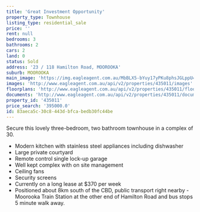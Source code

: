 ```yaml
---
title: 'Great Investment Opportunity'
property_type: Townhouse
listing_type: residential_sale
price: ''
rent: null
bedrooms: 3
bathrooms: 2
cars: 2
land: 0
status: Sold
address: '23 / 118 Hamilton Road, MOOROOKA'
suburb: MOOROOKA
main_image: 'https://img.eagleagent.com.au/MbBLX5-bYuy17yPKu8phsJGLppU=/1280x854/smart/https://s3-us-west-2.amazonaws.com/eagleagent-orig/images/6819760/106432377-image-M.jpg'
images: 'http://www.eagleagent.com.au/api/v2/properties/435011/images'
floorplans: 'http://www.eagleagent.com.au/api/v2/properties/435011/floorplans'
documents: 'http://www.eagleagent.com.au/api/v2/properties/435011/documents'
property_id: '435011'
price_search: '395000.0'
id: 83aeca5c-30c8-443d-bfca-bedb30fc44be
---
```

Secure this lovely three-bedroom, two bathroom townhouse in a complex of 30.

*  Modern kitchen with stainless steel appliances including dishwasher
*  Large private courtyard
*  Remote control single lock-up garage
*  Well kept complex with on site management
*  Ceiling fans
*  Security screens
*  Currently on a long lease at $370 per week
*  Positioned about 8km south of the CBD, public transport right nearby - Moorooka Train Station at the other end of Hamilton Road and bus stops 5 minute walk away.